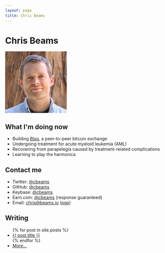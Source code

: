 ```yaml
---
layout: page
title: Chris Beams
---
```


# Chris Beams
![Chris in 2016](cbeams.jpg)


## What I'm doing now

 - Building [Bisq](https://bisq.network), a peer-to-peer bitcoin exchange
 - Undergoing treatment for acute myeloid leukemia (AML)
 - Recovering from parapelegia caused by treatment-related complications
 - Learning to play the harmonica


## Contact me

 - Twitter: [@cbeams](https://twitter.com/cbeams)
 - GitHub: [@cbeams](https://github.com/cbeams)
 - Keybase: [@cbeams](https://keybase.com/cbeams)
 - Earn.com: [@cbeams](https://earn.com/cbeams) (response guaranteed)
 - Email: [chris@beams.io](mailto:chris@beams.io) ([pgp](pgp.txt))


## Writing

<ul>
  {% for post in site.posts %}
  <li><a href="{{ post.url }}">{{ post.title }}</a></li>
  {% endfor %}
  <li><a href="writing"><em>More...</em></a></li>
</ul>
